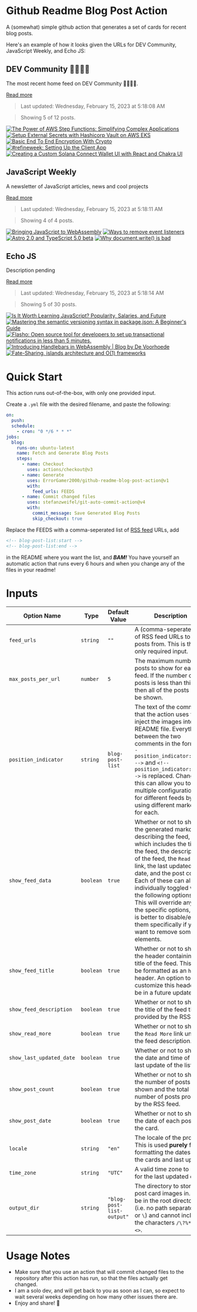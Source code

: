 # Github Readme Blog Post Action

A (somewhat) simple github action that generates a set of cards for recent blog posts.

Here's an example of how it looks given the URLs for DEV Community, JavaScript Weekly, and Echo JS:

<!-- post-list:start -->
## DEV Community 👩‍💻👨‍💻

The most recent home feed on DEV Community 👩‍💻👨‍💻.

[Read more](https://dev.to)
> Last updated: Wednesday, February 15, 2023 at 5:18:08 AM

> Showing 5 of 12 posts.

[![The Power of AWS Step Functions: Simplifying Complex Applications](https://raw.githubusercontent.com/ErrorGamer2000/github-readme-blog-post-action/main/generated_files/DEV_Community_👩‍💻👨‍💻/The_Power_of_AWS_Step_Functions__Simplifying_Complex_Applications.svg)](https://dev.to/blst-security/the-power-of-aws-step-functions-simplifying-complex-applications-2lga)
[![Setup External Secrets with Hashicorp Vault on AWS EKS](https://raw.githubusercontent.com/ErrorGamer2000/github-readme-blog-post-action/main/generated_files/DEV_Community_👩‍💻👨‍💻/Setup_External_Secrets_with_Hashicorp_Vault_on_AWS_EKS.svg)](https://dev.to/argonaut/setup-external-secrets-with-hashicorp-vault-on-aws-eks-o1d)
[![Basic End To End Encryption With Crypto](https://raw.githubusercontent.com/ErrorGamer2000/github-readme-blog-post-action/main/generated_files/DEV_Community_👩‍💻👨‍💻/Basic_End_To_End_Encryption_With_Crypto.svg)](https://dev.to/lambstar/basic-end-to-end-encryption-with-crypto-2gh7)
[![#refineweek: Setting Up the Client App](https://raw.githubusercontent.com/ErrorGamer2000/github-readme-blog-post-action/main/generated_files/DEV_Community_👩‍💻👨‍💻/_refineweek__Setting_Up_the_Client_App.svg)](https://dev.to/refine/refineweek-setting-up-the-client-app-5722)
[![Creating a Custom Solana Connect Wallet UI with React and Chakra UI](https://raw.githubusercontent.com/ErrorGamer2000/github-readme-blog-post-action/main/generated_files/DEV_Community_👩‍💻👨‍💻/Creating_a_Custom_Solana_Connect_Wallet_UI_with_React_and_Chakra_UI.svg)](https://dev.to/anishde12020/creating-a-custom-solana-connect-wallet-ui-with-react-and-chakra-ui-4lko)


## JavaScript Weekly

A newsletter of JavaScript articles, news and cool projects

[Read more](https://javascriptweekly.com/)
> Last updated: Wednesday, February 15, 2023 at 5:18:11 AM

> Showing 4 of 4 posts.

[![Bringing JavaScript to WebAssembly](https://raw.githubusercontent.com/ErrorGamer2000/github-readme-blog-post-action/main/generated_files/JavaScript_Weekly/Bringing_JavaScript_to_WebAssembly.svg)](https://javascriptweekly.com/issues/625)
[![Ways to remove event listeners](https://raw.githubusercontent.com/ErrorGamer2000/github-readme-blog-post-action/main/generated_files/JavaScript_Weekly/Ways_to_remove_event_listeners.svg)](https://javascriptweekly.com/issues/624)
[![Astro 2.0 and TypeScript 5.0 beta](https://raw.githubusercontent.com/ErrorGamer2000/github-readme-blog-post-action/main/generated_files/JavaScript_Weekly/Astro_2.0_and_TypeScript_5.0_beta.svg)](https://javascriptweekly.com/issues/623)
[![Why document.write() is bad](https://raw.githubusercontent.com/ErrorGamer2000/github-readme-blog-post-action/main/generated_files/JavaScript_Weekly/Why_document.write()_is_bad.svg)](https://javascriptweekly.com/issues/622)


## Echo JS

Description pending

[Read more](
http://www.echojs.com
)
> Last updated: Wednesday, February 15, 2023 at 5:18:14 AM

> Showing 5 of 30 posts.

[![Is It Worth Learning JavaScript? Popularity, Salaries, and Future](https://raw.githubusercontent.com/ErrorGamer2000/github-readme-blog-post-action/main/generated_files/_Echo_JS_/Is_It_Worth_Learning_JavaScript__Popularity__Salaries__and_Future.svg)](https://stackdiary.com/is-it-worth-learning-javascript/)
[![Mastering the semantic versioning syntax in package.json: A Beginner's Guide](https://raw.githubusercontent.com/ErrorGamer2000/github-readme-blog-post-action/main/generated_files/_Echo_JS_/Mastering_the_semantic_versioning_syntax_in_package.json__A_Beginner's_Guide.svg)](
https://frontendroom.com/semantic-versioning-in-package-json/
)
[![
Flasho: Open source tool for developers to set up transactional notifications in less than 5 minutes.
](https://raw.githubusercontent.com/ErrorGamer2000/github-readme-blog-post-action/main/generated_files/_Echo_JS_/_Flasho__Open_source_tool_for_developers_to_set_up_transactional_notifications_in_less_than_5_minutes._.svg)](
https://flasho.io/
)
[![Introducing Handlebars in WebAssembly | Blog by De Voorhoede](https://raw.githubusercontent.com/ErrorGamer2000/github-readme-blog-post-action/main/generated_files/_Echo_JS_/Introducing_Handlebars_in_WebAssembly___Blog_by_De_Voorhoede.svg)](https://www.voorhoede.nl/en/blog/introducing-handlebars-in-webassembly/)
[![Fate-Sharing, islands architecture and O(1) frameworks](https://raw.githubusercontent.com/ErrorGamer2000/github-readme-blog-post-action/main/generated_files/_Echo_JS_/Fate-Sharing__islands_architecture_and_O(1)_frameworks.svg)](https://microfrontends.substack.com/p/fate-sharing-islands-architecture)


<!-- post-list:end -->

# Quick Start

This action runs out-of-the-box, with only one provided input.

Create a `.yml` file with the desired filename, and paste the following:

```yml
on:
  push:
  schedule:
    - cron: "0 */6 * * *"
jobs:
  blog:
    runs-on: ubuntu-latest
    name: Fetch and Generate Blog Posts
    steps:
      - name: Checkout
        uses: actions/checkout@v3
      - name: Generate
        uses: ErrorGamer2000/github-readme-blog-post-action@v1
        with:
          feed_urls: FEEDS
      - name: Commit changed files
        uses: stefanzweifel/git-auto-commit-action@v4
        with:
          commit_message: Save Generated Blog Posts
          skip_checkout: true
```

Replace the FEEDS with a comma-seperated list of [RSS feed](https://rss.com/blog/how-do-rss-feeds-work/) URLs, add

```md
<!-- blog-post-list:start -->
<!-- blog-post-list:end -->
```

in the README where you want the list, and **_BAM!_** You have yourself an automatic action that runs every 6 hours and when you change any of the files in your readme!

# Inputs

<table>
  <thead>
    <tr>
      <th>Option Name</th>
      <th>Type</th>
      <th>Default Value</th>
      <th>Description</th>
    </tr>
  </thead>
  <tbody>
    <tr>
      <td><code>feed_urls</code></td>
      <td><code>string</code></td>
      <td><code>""</code></td>
      <td>A (comma-seperated) list of RSS feed URLs to load posts from. This is the only required input.</td>
    </tr>
    <tr>
      <td><code>max_posts_per_url</code></td>
      <td><code>number</code></td>
      <td><code>5</code></td>
      <td>The maximum number of posts to show for each feed. If the number of posts is less than this, then all of the posts will be shown.</td>
    </tr>
    <tr>
      <td><code>position_indicator</code></td>
      <td><code>string</code></td>
      <td><code>blog-post-list</code></td>
      <td>The text of the comments that the action uses to inject the images into the README file. Everything between the two comments in the form <code>&lt;!-- position_indicator:start --&gt;</code> and <code>&lt;!-- position_indicator:end --&gt;</code> is replaced. Changing this can allow you to use multiple configurations for different feeds by using different markers for each.</td>
    </tr>
    <tr>
      <td><code>show_feed_data</code></td>
      <td><code>boolean</code></td>
      <td><code>true</code></td>
      <td>Whether or not to show the generated markdown describing the feed, which includes the title of the feed, the description of the feed, the <code>Read More</code> link, the last updated date, and the post count. Each of these can also be individually toggled with the following options. This will override any of the specific options, so it is better to disable/enable them specifically if you want to remove some elements.</td>
    </tr>
    <tr>
      <td><code>show_feed_title</code></td>
      <td><code>boolean</code></td>
      <td><code>true</code></td>
      <td>Whether or not to show the header containing the title of the feed. This will be formatted as an <code>h2</code> header. An option to customize this header will be in a future update.</td>
    </tr>
    <tr>
      <td><code>show_feed_description</code></td>
      <td><code>boolean</code></td>
      <td><code>true</code></td>
      <td>Whether or not to show the title of the feed that is provided by the RSS feed.</td>
    </tr>
    <tr>
      <td><code>show_read_more</code></td>
      <td><code>boolean</code></td>
      <td><code>true</code></td>
      <td>Whether or not to show the <code>Read More</code> link under the feed description.</td>
    </tr>
    <tr>
      <td><code>show_last_updated_date</code></td>
      <td><code>boolean</code></td>
      <td><code>true</code></td>
      <td>Whether or not to show the date and time of the last update of the list.</td>
    </tr>
    <tr>
      <td><code>show_post_count</code></td>
      <td><code>boolean</code></td>
      <td><code>true</code></td>
      <td>Whether or not to show the number of posts shown and the total number of posts provided by the RSS feed.</td>
    </tr>
    <tr>
      <td><code>show_post_date</code></td>
      <td><code>boolean</code></td>
      <td><code>true</code></td>
      <td>Whether or not to show the date of each post on the card.</td>
    </tr>
    <tr>
      <td><code>locale</code></td>
      <td><code>string</code></td>
      <td><code>"en"</code></td>
      <td>The locale of the project. This is used <strong>purely</strong> for formatting the dates of the cards and last update.</td>
    </tr>
    <tr>
      <td><code>time_zone</code></td>
      <td><code>string</code></td>
      <td><code>"UTC"</code></td>
      <td>A valid time zone to use for the last updated date.</td>
    </tr>
    <tr>
      <td><code>output_dir</code></td>
      <td><code>string</code></td>
      <td><code>"blog-post-list-output"</code></td>
      <td>The directory to store the post card images in. Must be in the root directory (i.e. no path separators <code>/</code> or <code>\</code>) and cannot include the characters <code>/\?%*:|"&lt;&gt;</code>.</td>
    </tr>
<!--
    <tr>
      <td><code></code></td>
      <td><cde></cde></td>
      <td><code></code></td>
      <td></td>
    </tr>
-->
  </tbody>
</table>

# Usage Notes

- Make sure that you use an action that will commit changed files to the repository after this action has run, so that the files actually get changed.
- I am a solo dev, and will get back to you as soon as I can, so expect to wait several weeks depending on how many other issues there are.
- Enjoy and share! 🤗
